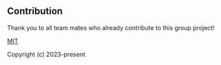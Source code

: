 ## Contribution

Thank you to all team mates who already contribute to this group project!


[MIT](https://opensource.org/licenses/MIT)

Copyright (c) 2023-present
